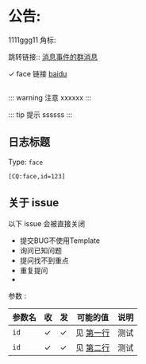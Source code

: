 # 公告:
1111ggg11
角标:<Badge text="发"/> 

跳转链接::
[消息事件的群消息](../event/message.md#群消息) 

✓ face 
链接
[baidu](https://baidu.com)

```json

```
::: warning 注意
xxxxxx
:::

::: tip 提示
ssssss
:::

## 日志标题

Type: `face`



```
[CQ:face,id=123]
```



## 关于 issue

以下 issue 会被直接关闭
- 提交BUG不使用Template
- 询问已知问题
- 提问找不到重点
- 重复提问
- 
参数 : 

| 参数名 | 收 | 发 | 可能的值 | 说明 |
| --- | --- | --- | --- | --- |
| `id` | ✓ | ✓ | 见 [第一行](https://github.com) | 测试|
| `id` | ✓ | ✓ | 见 [第二行](https://github.com) | 测试|
